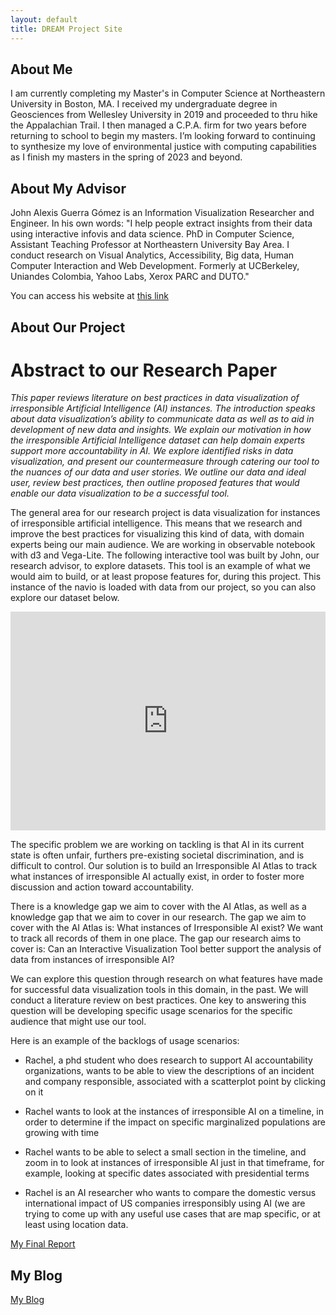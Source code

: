 ```yaml
---
layout: default
title: DREAM Project Site
---
```


## About Me

I am currently completing my Master's in Computer Science at Northeastern University in Boston, MA. I received my undergraduate degree in Geosciences from Wellesley University in 2019 and proceeded to thru hike the Appalachian Trail. I then managed a C.P.A. firm for two years before returning to school to begin my masters. I’m looking forward to continuing to synthesize my love of environmental justice with computing capabilities as I finish my masters in the spring of 2023 and beyond.

## About My Advisor

John Alexis Guerra Gómez is an Information Visualization Researcher and Engineer. In his own words: "I help people extract insights from their data using interactive infovis and data science. PhD in Computer Science, Assistant Teaching Professor at Northeastern University Bay Area. I conduct research on Visual Analytics, Accessibility, Big data, Human Computer Interaction and Web Development. Formerly at UCBerkeley, Uniandes Colombia, Yahoo Labs, Xerox PARC and DUTO."

You can access his website at [this link](https://johnguerra.co/)

## About Our Project

# Abstract to our Research Paper #

*This paper reviews literature on best practices in data visualization of irresponsible Artificial Intelligence (AI) instances. The introduction speaks about data visualization’s ability to communicate data as well as to aid in development of new data and insights. We explain our motivation in how the irresponsible Artificial Intelligence dataset can help domain experts support more accountability in AI. We explore identified risks in data visualization, and present our countermeasure through catering our tool to the nuances of our data and user stories. We outline our data and ideal user, review best practices, then outline proposed features that would enable our data visualization to be a successful tool.*

The general area for our research project is data visualization for instances of irresponsible artificial intelligence. This means that we research and improve the best practices for visualizing this kind of data, with domain experts being our main audience. We are working in observable notebook with d3 and Vega-Lite. The following interactive tool was built by John, our research advisor, to explore datasets. This tool is an example of what we would aim to build, or at least propose features for, during this project. This instance of the navio is loaded with data from our project, so you can also explore our dataset below.

<iframe width="100%" height="350" frameborder="0" src="https://observablehq.com/embed/@nolenbelle/learning-with-the-ai-data?cells=viewof+rawData"></iframe>

The specific problem we are working on tackling is that AI in its current state is often unfair, furthers pre-existing societal discrimination, and is difficult to control. Our solution is to build an Irresponsible AI Atlas to track what instances of irresponsible AI actually exist, in order to foster more discussion and action toward accountability.

There is a knowledge gap we aim to cover with the AI Atlas, as well as a knowledge gap that we aim to cover in our research. The gap we aim to cover with the AI Atlas is: What instances of Irresponsible AI exist? We want to track all records of them in one place. The gap our research aims to cover is: Can an Interactive Visualization Tool better support the analysis of data from instances of irresponsible AI? 

We can explore this question through research on what features have made for successful data visualization tools in this domain, in the past. We will conduct a literature review on best practices. One key to answering this question will be developing specific usage scenarios for the specific audience that might use our tool. 

Here is an example of the backlogs of usage scenarios:
* Rachel, a phd student who does research to support AI accountability organizations, wants to be able to view the descriptions of an incident and company responsible, associated with a scatterplot point by clicking on it

* Rachel wants to look at the instances of irresponsible AI on a timeline, in order to determine if the impact on specific marginalized populations are growing with time

* Rachel wants to be able to select a small section in the timeline, and zoom in to look at instances of irresponsible AI just in that timeframe, for example, looking at specific dates associated with presidential terms

* Rachel is an AI researcher who wants to compare the domestic versus international impact of US companies irresponsibly using AI (we are trying to come up with any useful use cases that are map specific, or at least using location data.

[My Final Report](files/finalreport.pdf)

## My Blog

[My Blog](blog.html)
